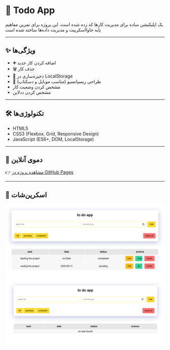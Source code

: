 # 🚀 Todo App

یک اپلیکیشن ساده برای مدیریت کارها کد زده شده است. 
این پروژه برای تمرین مفاهیم پایه جاوااسکریپت و مدیریت داده‌ها ساخته شده است  

---

## ✨ ویژگی‌ها
- ➕ اضافه کردن کار جدید
- 🗑️ حذف کار
- 💾 ذخیره‌سازی در LocalStorage
- 📱 طراحی ریسپانسیو (مناسب موبایل و دسکتاپ)
- مشخص کردن  وضعیت کار
-  مشخص کردن ددلاین

---

## 🛠️ تکنولوژی‌ها
- HTML5  
- CSS3 (Flexbox, Grid, Responsive Design)  
- JavaScript (ES6+, DOM, LocalStorage)  

---

## 🎯 دموی آنلاین
👉 [مشاهده پروژه در GitHub Pages](https://github.com/zahramalekpour/todoapp)

---

## 📸 اسکرین‌شات
![Todo App Screenshot](images/todoapp%202.PNG)
![Todo App Screenshot](images/todoapp.PNG)


